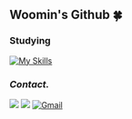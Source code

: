## Woomin's Github 🍀


### Studying 

[![My Skills](https://skillicons.dev/icons?i=java,github,idea&theme=light)](https://skillicons.dev)




### <i>Contact.</i> 
<a href="https://github.com/Woomin-Wang"><img src="https://img.shields.io/badge/github-181717?style=for-the-badge&logo=github&logoColor=white"></a>
<a href="https://velog.io/@woomin-wang"><img src="https://img.shields.io/badge/Velog-20C997?style=for-the-badge&logo=Velog&logoColor=white"></a>
<a href="mailto:wwmin828@gmail.com"><img alt="Gmail" src="https://img.shields.io/badge/-Gmail-EA4335?style=for-the-badge&logo=gmail&logoColor=white" /></a>
